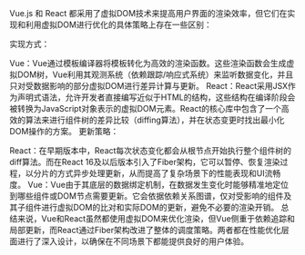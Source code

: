 Vue.js 和 React 都采用了虚拟DOM技术来提高用户界面的渲染效率，但它们在实现和利用虚拟DOM进行优化的具体策略上存在一些区别：

实现方式：

Vue：Vue通过模板编译器将模板转化为高效的渲染函数。这些渲染函数会生成虚拟DOM树，Vue利用其观测系统（依赖跟踪/响应式系统）来监听数据变化，并且只对受数据影响的部分虚拟DOM进行差异计算与更新。
React：React采用JSX作为声明式语法，允许开发者直接编写近似于HTML的结构，这些结构在编译阶段会被转换为JavaScript对象表示的虚拟DOM元素。React的核心库中包含了一个高效的算法来进行组件树的差异比较（diffing算法），并在状态变更时找出最小化DOM操作的方案。
更新策略：

React：在早期版本中，React每次状态变化都会从根节点开始执行整个组件树的diff算法。而在React 16及以后版本引入了Fiber架构，它可以暂停、恢复渲染过程，以分片的方式异步处理更新，从而提高了复杂场景下的性能表现和UI流畅度。
Vue：Vue由于其底层的数据绑定机制，在数据发生变化时能够精准地定位到哪些组件或DOM节点需要更新。它会依据依赖关系图谱，仅对受影响的组件及其子组件进行虚拟DOM的比对和实际DOM的更新，避免不必要的渲染开销。
总结来说，Vue和React虽然都使用虚拟DOM来优化渲染，但Vue侧重于依赖追踪和局部更新，而React通过Fiber架构改进了整体的调度策略。两者都在性能优化层面进行了深入设计，以确保在不同场景下都能提供良好的用户体验。
